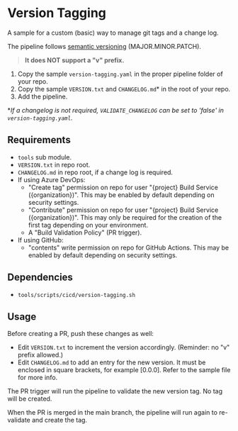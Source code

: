 # Version Tagging
A sample for a custom (basic) way to manage git tags and a change log.

The pipeline follows [semantic versioning](https://semver.org/) (MAJOR.MINOR.PATCH).

> **It does NOT support a "v" prefix.**

1. Copy the sample `version-tagging.yaml` in the proper pipeline folder of your repo.
1. Copy the sample `VERSION.txt` and `CHANGELOG.md`* in the root of your repo.
1. Add the pipeline.

**If a changelog is not required, `VALIDATE_CHANGELOG` can be set to 'false' in `version-tagging.yaml`.*

## Requirements
- `tools` sub module.
- `VERSION.txt` in repo root.
- `CHANGELOG.md` in repo root, if a change log is required.
- If using Azure DevOps:
  - "Create tag" permission on repo for user "{project} Build Service ({organization})". This may be enabled by default depending on security settings.
  - "Contribute" permission on repo for user "{project} Build Service ({organization})". This may only be required for the creation of the first tag depending on your environment.
  - A "Build Validation Policy" (PR trigger).
- If using GitHub:
  - "contents" write permission on repo for GitHub Actions.  This may be enabled by default depending on security settings.

## Dependencies
- `tools/scripts/cicd/version-tagging.sh`

## Usage

Before creating a PR, push these changes as well:
- Edit `VERSION.txt` to increment the version accordingly. (Reminder: no "v" prefix allowed.)
- Edit `CHANGELOG.md` to add an entry for the new version.  It must be enclosed in square brackets, for example [0.0.0].  Refer to the sample file for more info.

The PR trigger will run the pipeline to validate the new version tag.  No tag will be created.

When the PR is merged in the main branch, the pipeline will run again to re-validate and create the tag.
